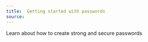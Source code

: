 ```yaml
---
title:  Getting started with passwords
source:
---
```

Learn about how to create strong and secure passwords

